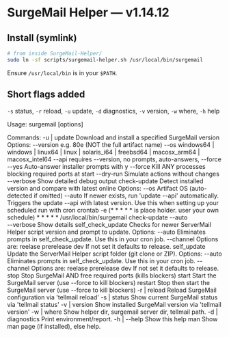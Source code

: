 # SurgeMail Helper — v1.14.12

## Install (symlink)
```bash
# from inside SurgeMail-Helper/
sudo ln -sf scripts/surgemail-helper.sh /usr/local/bin/surgemail
```
Ensure `/usr/local/bin` is in your `$PATH`.

## Short flags added
`-s` status, `-r` reload, `-u` update, `-d` diagnostics, `-v` version, `-w` where, `-h` help

Usage: surgemail <command> [options]

Commands:
  -u | update       Download and install a specified SurgeMail version
                    Options:
                      --version <ver>   e.g. 80e (NOT the full artifact name)
                      --os <target>     windows64 | windows | linux64 | linux |
                                        solaris_i64 | freebsd64 |
                                        macosx_arm64 | macosx_intel64
                      --api             requires --version, no prompts, auto-answers, --force
                      --yes             Auto-answer installer prompts with y
                      --force           Kill ANY processes blocking required ports at start
                      --dry-run         Simulate actions without changes
                      --verbose         Show detailed debug output
  check-update      Detect installed version and compare with latest online
                    Options:
                      --os <target>     Artifact OS (auto-detected if omitted)
                      --auto            If newer exists, run 'update --api' automatically.
                                        Triggers the update --api with latest version.
                                        Use this when setting up your scheduled run with cron
                                        crontab -e
                                        (* * * * * is place holder. user your own schedule)
                                        * * * * * /usr/local/bin/surgemail check-update --auto          
                      --verbose         Show details
  self_check_update Checks for newer ServerMail Helper script version and prompt to update. 
                    Options:
                      --auto            Eliminates prompts in self_check_update. 
                                        Use this in your cron job.
                      --channel         Options are:
                                        reelase
                                        prerelease
                                        dev
                                        If not set it defaults to release.
  self_update       Update the ServerMail Helper script folder (git clone or ZIP).
                    Options:
                      --auto            Eliminates prompts in self_check_update. 
                                        Use this in your cron job.
                      --channel         Options are:
                                        reelase
                                        prerelease
                                        dev
                                        If not set it defaults to release.
  stop              Stop SurgeMail AND free required ports (kills blockers)
  start             Start the SurgeMail server (use --force to kill blockers)
  restart           Stop then start the SurgeMail server (use --force to kill blockers)
  -r | reload       Reload SurgeMail configuration via 'tellmail reload'
  -s | status       Show current SurgeMail status via 'tellmail status'
  -v | version      Show installed SurgeMail version via 'tellmail version'
  -w | where        Show helper dir, surgemail server dir, tellmail path.
  -d | diagnostics  Print environment/report.
  -h | --help       Show this help
  man               Show man page (if installed), else help.


